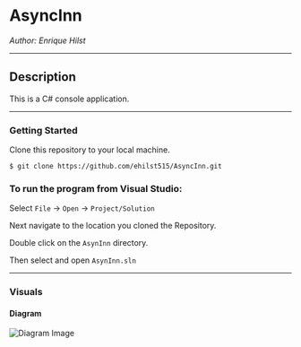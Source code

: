 # AsyncInn

*Author: Enrique Hilst*

----

## Description
This is a C# console application.

---

### Getting Started
Clone this repository to your local machine.

```
$ git clone https://github.com/ehilst515/AsyncInn.git
```

### To run the program from Visual Studio:
Select ```File``` -> ```Open``` -> ```Project/Solution```

Next navigate to the location you cloned the Repository.

Double click on the ```AsynInn``` directory.

Then select and open ```AsynInn.sln```

---

### Visuals

#### Diagram
![Diagram Image](../Assests/AsyncInn.png)

